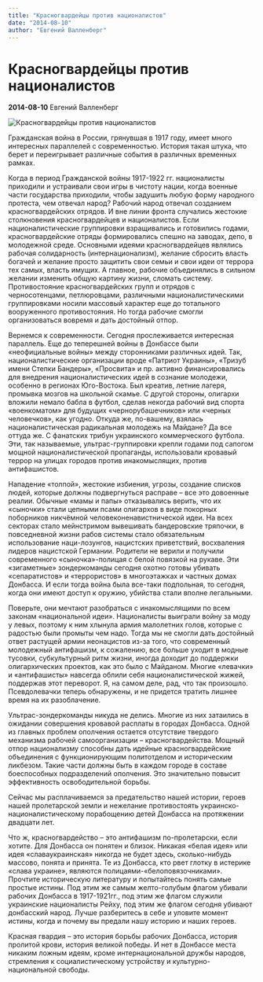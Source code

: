 ```yaml
---
title: "Красногвардейцы против националистов"
date: "2014-08-10"
author: "Евгений Валленберг"
---
```


# Красногвардейцы против националистов

**2014-08-10** Евгений Валленберг

![Красногвардейцы против националистов](https://scontent-a-vie.xx.fbcdn.net/hphotos-xpa1/t1.0-9/s720x720/10441340_680376065376693_3652341168063004294_n.jpg)

Гражданская война в России, грянувшая в 1917 году, имеет много интересных параллелей с современностью. История такая штука, что берет и переигрывает различные события в различных временных рамках.

Когда в период Гражданской войны 1917-1922 гг. националисты приходили и устраивали свои игры в чистоту нации, когда военные части государства приходили, чтобы задушить любую форму народного протеста, чем отвечал народ? Рабочий народ отвечал созданием красногвардейских отрядов. И вне линии фронта случались жестокие столкновения красногвардейцев и националистов. Если националистические группировки взращивались и готовились годами, красногвардейские отряды формировались спешно на заводах, депо, в молодежной среде. Основными идеями красногвардейцев являлись рабочая солидарность (интернационализм), желание сбросить власть богачей и желание просто защитить свои семьи и свои идеи от террора тех самых, власть имущих. А главное, рабочие объединялись в сильном желании изменить общую картину жизни, сломать систему. Противостояние красногвардейских групп и отрядов с черносотенцами, петлюровцами, различными националистическими группировками носили массовый характер еще до тотального вооруженного противостояния. Но тогда рабочие смогли организоваться вовремя и дать достойный отпор.

Вернемся к современности. Сегодня прослеживается интересная параллель. Еще до теперешней войны в Донбассе были «неофициальные войны» между сторонниками различных идей. Так, националистические организации вроде «Патриот Украины», «Тризуб имени Степки Бандеры», «Просвита» и пр. активно финансировались для внедрения националистических идей в сознание молодежи, особенно в регионах Юго-Востока. Был креатив, летние лагеря, промывка мозгов на школьной скамье. С другой стороны, олигархи вложили немало бабла в футбол, сделав некогда рабочий вид спорта «военкоматом» для будущих «чернорубашечников» или «черных человечков», как угодно. Откуда же, по-вашему, взялась националистическая радикальная молодежь на Майдане? Да все оттуда же. С фанатских трибун украинского коммерческого футбола. Эти, так называемые, ультрас-группировки крепли годами под сапогом мощной националистической пропаганды, использовали кровавый террор на улицах городов против инакомыслящих, против антифашистов.

Нападение «толпой», жестокие избиения, угрозы, создание списков людей, которые должны подвергнуться расправе – все это довоенные реалии. Обычные «мамы и папы» отказывались верить, что их «сыночки» стали цепными псами олигархов в виде покорных поборников никчёмной человеконенавистнической идеи. На всех секторах стало мейнстримом вывешивать бандеровские тряпочки, в повседневной жизни рабов системы стало обязательным использование наци-лозунгов, нацистских приветствий, восхваления лидеров нацистской Германии. Родители не верили и получили современного «сыночка»-полицая с белой повязкой на рукаве. Эти «зигаметные» зондеркоманды сегодня охотно готовы убивать «сепаратистов» и «террористов» в многоэтажках и частных домах Донбасса. И если тогда война была все-таки подпольная, то сегодня, когда они имеют доступ к оружию, убийства стали вполне легальными.

Поверьте, они мечтают разобраться с инакомыслящими по всем законам «национальной идеи». Националисты выиграли войну за моду у левых, поэтому к ним хлынула армия малолетних голов, которые с радостью были промыты чем надо. Тогда мы не смогли дать достойный ответ растущей армии неонацистов из-за того, что современный молодежный антифашизм, к сожалению, все больше уходит в модные тусовки, субкультурный ритм жизни, иногда доходит до поддержки олигархических проектов, как это было с Майданом. Многие «левачки» и «антифашисты» навсегда облили себя националистической жижей, поддержав этот переворот. Я, на самом деле, рад, что так произошло. Псевдолевачки теперь обнаружены, и не придется тратить лишнее время на их разоблачение.

Ультрас-зондеркоманды никуда не делись. Многие из них затаились в ожидании совершения кровавой расплаты в городах Донбасса. Одной из главных проблем ополчения остается отсутствие твердого механизма рабочей самоорганизации – красногвардейства. Мощный отпор национализму способны дать идейные красногвардейские объединения с функционирующим политотделом и историческим ликбезом. Такие части должны быть в каждом городе в составе боеспособных подразделений ополчения. Это значительно повысит эффективность освободительной борьбы.

Сейчас мы расплачиваемся за предательство нашей истории, героев нашей пролетарской земли и нежелание противостоять украинско-националистическому порабощению детей Донбасса на протяжении двадцати лет.

Что ж, красногвардейство – это антифашизм по-пролетарски, если хотите. Для Донбасса он понятен и близок. Никакая «белая идея» или идея «славаукраинская» никогда не будет здесь, сколько-нибудь массово, понята и принята. Те из Донбасса, кто рвет глотку в истерике «слава украине», являются полицаями-«белоповязочниками». Прочтите историческую литературу и попытайтесь понять самые простые истины. Под этим же самым желто-голубым флагом убивали рабочих Донбасса в 1917-1921гг., под этим же флагом служили украинские националисты Рейху, под этим же флагом сегодня убивают донбасский народ. Лучше разберитесь в себе и уловите момент истины, когда и почему вы предали нашу историю и наших героев.

Красная гвардия – это история борьбы рабочих Донбасса, история пролитой крови, история великой победы. И нет в Донбассе места никаким ложным идеям, кроме интернациональной дружбы народов, стремления к социалистическому устройству и культурно-национальной свободы.